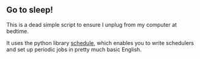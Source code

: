 ## Go to sleep! ##

This is a dead simple script to ensure I unplug from my computer at bedtime.  

It uses the python library [schedule](https://pypi.org/project/schedule/), which enables you to write schedulers and set up periodic jobs in pretty much basic English.  
